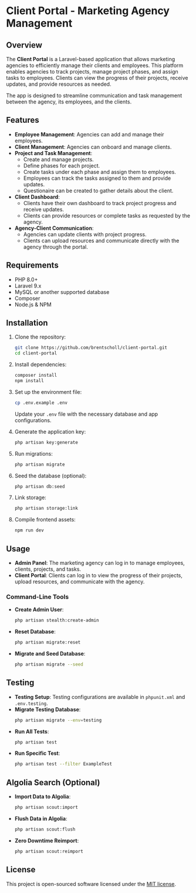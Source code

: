 # Client Portal - Marketing Agency Management

## Overview
The **Client Portal** is a Laravel-based application that allows marketing agencies to efficiently manage their clients and employees. This platform enables agencies to track projects, manage project phases, and assign tasks to employees. Clients can view the progress of their projects, receive updates, and provide resources as needed.

The app is designed to streamline communication and task management between the agency, its employees, and the clients.

## Features

- **Employee Management**: Agencies can add and manage their employees.
- **Client Management**: Agencies can onboard and manage clients.
- **Project and Task Management**:
  - Create and manage projects.
  - Define phases for each project.
  - Create tasks under each phase and assign them to employees.
  - Employees can track the tasks assigned to them and provide updates.
  - Questionaire can be created to gather details about the client.
- **Client Dashboard**:
  - Clients have their own dashboard to track project progress and receive updates.
  - Clients can provide resources or complete tasks as requested by the agency.
- **Agency-Client Communication**:
  - Agencies can update clients with project progress.
  - Clients can upload resources and communicate directly with the agency through the portal.

## Requirements

- PHP 8.0+
- Laravel 9.x
- MySQL or another supported database
- Composer
- Node.js & NPM

## Installation

1. Clone the repository:
   ```bash
   git clone https://github.com/brentscholl/client-portal.git
   cd client-portal
   ```

2. Install dependencies:
   ```bash
   composer install
   npm install
   ```

3. Set up the environment file:
   ```bash
   cp .env.example .env
   ```
   Update your `.env` file with the necessary database and app configurations.

4. Generate the application key:
   ```bash
   php artisan key:generate
   ```

5. Run migrations:
   ```bash
   php artisan migrate
   ```

6. Seed the database (optional):
   ```bash
   php artisan db:seed
   ```

7. Link storage:
   ```bash
   php artisan storage:link
   ```

8. Compile frontend assets:
   ```bash
   npm run dev
   ```

## Usage

- **Admin Panel**: The marketing agency can log in to manage employees, clients, projects, and tasks.
- **Client Portal**: Clients can log in to view the progress of their projects, upload resources, and communicate with the agency.

### Command-Line Tools

- **Create Admin User**:
   ```bash
   php artisan stealth:create-admin
   ```

- **Reset Database**:
   ```bash
   php artisan migrate:reset
   ```

- **Migrate and Seed Database**:
   ```bash
   php artisan migrate --seed
   ```

## Testing

- **Testing Setup**: Testing configurations are available in `phpunit.xml` and `.env.testing`.
- **Migrate Testing Database**:
   ```bash
   php artisan migrate --env=testing
   ```
- **Run All Tests**:
   ```bash
   php artisan test
   ```
- **Run Specific Test**:
   ```bash
   php artisan test --filter ExampleTest
   ```

## Algolia Search (Optional)

- **Import Data to Algolia**:
   ```bash
   php artisan scout:import
   ```

- **Flush Data in Algolia**:
   ```bash
   php artisan scout:flush
   ```

- **Zero Downtime Reimport**:
   ```bash
   php artisan scout:reimport
   ```

## License

This project is open-sourced software licensed under the [MIT license](https://opensource.org/licenses/MIT).
